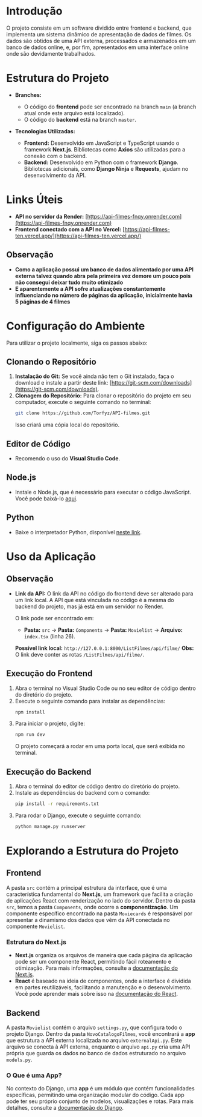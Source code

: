 # Introdução
O projeto consiste em um software dividido entre frontend e backend, que implementa um sistema dinâmico de apresentação de dados de filmes. Os dados são obtidos de uma API externa, processados e armazenados em um banco de dados online, e, por fim, apresentados em uma interface online onde são devidamente trabalhados.

# Estrutura do Projeto
- **Branches:**
  - O código do **frontend** pode ser encontrado na branch `main` (a branch atual onde este arquivo está localizado).
  - O código do **backend** está na branch `master`.

- **Tecnologias Utilizadas:**
  - **Frontend:** Desenvolvido em JavaScript e TypeScript usando o framework **Next.js**. Bibliotecas como **Axios** são utilizadas para a conexão com o backend.
  - **Backend:** Desenvolvido em Python com o framework **Django**. Bibliotecas adicionais, como **Django Ninja** e **Requests**, ajudam no desenvolvimento da API.

# Links Úteis
- **API no servidor da Render:** [https://api-filmes-fnqy.onrender.com](https://api-filmes-fnqy.onrender.com)
- **Frontend conectado com a API no Vercel:** [https://api-filmes-ten.vercel.app/](https://api-filmes-ten.vercel.app/)
## Observação
- **Como a aplicação possui um banco de dados alimentado por uma API externa talvez quando abra pela primeira vez demore um pouco pois não consegui deixar tudo muito otimizado**
- **E aparentemente a API sofre atualizações constantemente influenciando no número de páginas da aplicação, inicialmente havia 5 páginas de 4 filmes**

# Configuração do Ambiente
Para utilizar o projeto localmente, siga os passos abaixo:

## Clonando o Repositório
1. **Instalação do Git:** Se você ainda não tem o Git instalado, faça o download e instale a partir deste link: [https://git-scm.com/downloads](https://git-scm.com/downloads).
2. **Clonagem do Repositório:** Para clonar o repositório do projeto em seu computador, execute o seguinte comando no terminal:
   ```bash
   git clone https://github.com/Torfyz/API-filmes.git
   ```
   Isso criará uma cópia local do repositório.

## Editor de Código
- Recomendo o uso do **Visual Studio Code**.

## Node.js
- Instale o Node.js, que é necessário para executar o código JavaScript. Você pode baixá-lo [aqui](https://nodejs.org/en).

## Python
- Baixe o interpretador Python, disponível [neste link](https://www.python.org/downloads/).

# Uso da Aplicação
## Observação
- **Link da API:** O link da API no código do frontend deve ser alterado para um link local. A API que está vinculada no código é a mesma do backend do projeto, mas já está em um servidor no Render. 

  O link pode ser encontrado em:
  - **Pasta:** `src` → **Pasta:** `Components` → **Pasta:** `Movielist` → **Arquivo:** `index.tsx` (linha 26).

  **Possível link local:** `http://127.0.0.1:8000/ListFilmes/api/filme/`
  **Obs:** O link deve conter as rotas `/ListFilmes/api/filme/`.

## Execução do Frontend
1. Abra o terminal no Visual Studio Code ou no seu editor de código dentro do diretório do projeto.
2. Execute o seguinte comando para instalar as dependências:
   ```bash
   npm install
   ```
3. Para iniciar o projeto, digite:
   ```bash
   npm run dev
   ```
   O projeto começará a rodar em uma porta local, que será exibida no terminal.

## Execução do Backend
1. Abra o terminal do editor de código dentro do diretório do projeto.
2. Instale as dependências do backend com o comando:
   ```bash
   pip install -r requirements.txt
   ```
3. Para rodar o Django, execute o seguinte comando:
   ```bash
   python manage.py runserver
   ```

# Explorando a Estrutura do Projeto
## Frontend
A pasta `src` contém a principal estrutura da interface, que é uma característica fundamental do **Next.js**, um framework que facilita a criação de aplicações React com renderização no lado do servidor. Dentro da pasta `src`, temos a pasta `Components`, onde ocorre a **componentização**. Um componente específico encontrado na pasta `Moviecards` é responsável por apresentar a dinamismo dos dados que vêm da API conectada no componente `Movielist`.

### Estrutura do Next.js
- **Next.js** organiza os arquivos de maneira que cada página da aplicação pode ser um componente React, permitindo fácil roteamento e otimização. Para mais informações, consulte a [documentação do Next.js](https://nextjs.org/docs).
- **React** é baseado na ideia de componentes, onde a interface é dividida em partes reutilizáveis, facilitando a manutenção e o desenvolvimento. Você pode aprender mais sobre isso na [documentação do React](https://pt-br.react.dev/).

## Backend
A pasta `Movielist` contém o arquivo `settings.py`, que configura todo o projeto Django. Dentro da pasta `NovoCatalogoFilmes`, você encontrará a **app** que estrutura a API externa localizada no arquivo `externalApi.py`. Este arquivo se conecta à API externa, enquanto o arquivo `api.py` cria uma API própria que guarda os dados no banco de dados estruturado no arquivo `models.py`.

### O Que é uma App?
No contexto do Django, uma **app** é um módulo que contém funcionalidades específicas, permitindo uma organização modular do código. Cada app pode ter seu próprio conjunto de modelos, visualizações e rotas. Para mais detalhes, consulte a [documentação do Django](https://docs.djangoproject.com/pt-br/5.1/).
